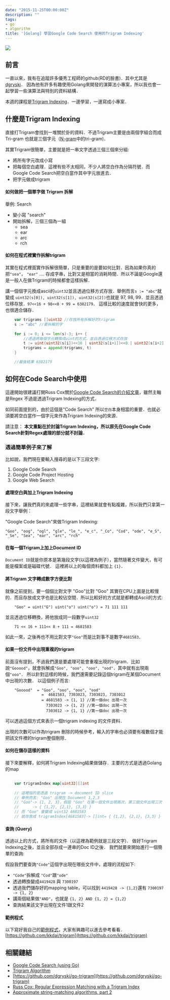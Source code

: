 ```yaml
---
date: "2015-11-25T00:00:00Z"
description: ""
tags:
- go
- algorithm
title: '[Golang] 學習Google Code Search 使用的Trigram Indexing'
---
```


![](http://img.rfclipart.com/image/preview/63-bd-a1/cloud-and-loupe-binary-code-search-Download-Royalty-free-Vector-File-EPS-18250.jpg)

## 前言

一直以來，我有在追蹤許多優秀工程師的github(RD的臉書)．其中尤其是[dgryski](https://github.com/dgryski)． 因為他有許多有趣使用Golang來開發的演算法小專案，所以我也會一起學習一些演算法與特別的資料結構．

本週的課程是[Trigram Indexing](http://ii.nlm.nih.gov/MTI/Details/trigram.shtml)．一邊學習，一邊寫成小專案．

## 什麼是Trigram Indexing

直接打Trigram會找到一堆關於卦的資料．不過Trigram主要是由兩個字組合而成 Tri-gram 也就是三個字元（[N-gram](https://en.wikipedia.org/wiki/N-gram)中的tri-gram)．

其實Trigram很簡單，主要就是把一串文字透過三個三個來分組:

- 將所有字元改成小寫
- 把每個空白處理．這裡有些不太相同，不少人將空白作為分隔符號．而Google Code Search把空白當作其中字元放進去．
- 把字元做成trigram

#### 如何做把一個單字做 Trigram 拆解

舉例:  Search

- 變小寫 "search"
- 開始拆解，三個三個為一組
	- sea
	- ear
	- arc
	- rch

#### 如何在程式裡實作拆解trigram

其實在程式裡面實作拆解很簡單，只是重要的是要如何比對．因為如果你真的把`"sea"`， `"ear"` .... 存成字串，比對又是相當的消耗時間．所以不論是Google還是一般人在做Trigram的時候都會這樣拆解．

講一個個字元換成ascii的`uint32`並且透過位移方式存放．舉例而言`s := "abc"`就變成 `uint32(s[0]), uint32(s[1]), uint32(s[2])`也就是 97, 98, 99．並且透過位移存放．`97<<16 + 98<<8 + 99 = 6382179`． 這樣比較的速度就會快的更多，也很適合儲存．


```go
	var trigrams []uint32 //存放所有拆解好的trigram
	s := "abc" //要拆解的字
	
	for i := 0; i <= len(s)-3; i++ {
		//透過將每個字元轉換成uint的方式，並且透過位移方式存放
		t := uint(uint32(s[i])<<16 | uint32(s[i+1])<<8 | uint32(s[i+2]))
		trigrams = append(trigrams, t)
	}

	//最後結果 6382179
```

## 如何在Code Search中使用

這邊開始很建議打開Russ Cox關於[Google Code Search的介紹文章](https://swtch.com/~rsc/regexp/regexp4.html)，雖然主軸是Regex 不過是透過Trigram Indexing的方式．

如同前面提到的，由於這個是"Code Search" 所以`空白`本身相當的重要．也就必須要將空白當作一個字元來作為Trigram Indexing的來源．

請注意： **本文重點在於討論Trigram Indexing，所以原先在Google Code Search針對Regex處理的部分就不討論．**

### 透過簡單例子來了解

比如說，我們現在要輸入搜尋的是以下三段文字:

1. Google Code Search
2. Google Code Project Hosting
3. Google Web Search

#### 處理空白與加上Trigram Indexing

接下來，讓我們真的來處理一些字串，這裡結果就會有點複雜，所以我們只拿第一段文字舉例：

"Google Code Search"來做Trigram Indexing:

```
"Goo", "oog", "ogl", "gle", "le_", "e_c", "_Co", "Cod", "ode", "e_S", "_Se", "Sea", "ear", "arc", "rch"
```

#### 在每一個Trigram上加上Document ID

`Document ID`就是你原本是第幾段文字(以這裡為例子），當然隨著文件變大，有可能是檔案或是磁碟代號． 這裡將以上的每個資料都加上 `{1}`．

#### 將Trigram 文字轉成數字方便比對

就像之前提到，要一個個比對文字 "Goo"比對 "Goo" 其實在CPU上面是比較慢的．而且存放成文字也是比較佔空間．所以比較好的方式就是都轉成Ascii的方式:

		"Goo" = uint("G") uint("o") uint("o") = 71 111 111

並且透過位移轉換，將他放成同一段數字`uint32`

		71 << 16 + 111<< 8 + 111 = 4681583
		
如此一來，之後再也不用比對文字`"Goo"`而是比對事不是數字`4681583`．

#### 如果一份文件中出現重複的trigram

前面沒有提到，不過我們還是要處理可能會重複出現的trigram．比如說`"Gooood"`，就會拆解成`"Goo", "ooo", "ooo", "ood"`．其中就有出現兩個`"ooo"`． 所以針對這樣的時候，我們還需要記錄這個trigram在某個Document中出現的次數． 以這個例子而言:

```
	"Gooood"  = "Goo", "ooo", "ooo", "ood"
				=  4681583, 7303023, 7303023, 7303012
				= 4681583 -> {1, 1} //第一個doc 出現一次
				  7303023 -> {1, 2} //第一個doc 出現一次
				  7303012 -> {1, 1} //第一個doc 出現一次
```

可以透過這個方式來表示一個trigram indexing 的文件資料．

出現的次數可以作為trigram 刪除的時候參考，輸入的字串也必須要有複數個才能把該文件裡的trigram整個刪除．


#### 如何在儲存這樣的資料

接下來要解釋，如何將Trigram Indexing結果做儲存．主要的方式是透過Golang 的map

```go
	
	var trigramIndex map[uint32][]int
	
	// 這裡指的是透過 trigram -> document ID slice
	// 舉例而言: "Goo" 出現在 Document 1,2,3
	// "Goo"-> {1, 2, 3}，假設 "Goo" 在第一個文件出現兩次，第三個文件出現三次
	//      -> { {1,2}, {2,1}, {3,3} }
	// 而 "Goo" 會變成 uint32 4681583
	// 就存放成 trigramIndex[4681583]-> []int= { {1,2}, {2,1}, {3,3} }

```

#### 查詢 (Query)

透過以上的方式，將所有的文件（以這裡為範例就是三段文字)． 做好Trigram Indexing之後，並且全部存成一連串的Doc ID之後． 我們就要來開始進行一個簡單的查詢:

假設我們要查詢`"Code"`這個字出現在哪些文件中，處理的流程如下:

- `"Code"`拆解成 `"Cod"`跟`"ode"`
- 透過轉換變成`4419428` 與 `7300197`
- 透過我們儲存好的mapping table，可以找到 `4419428 -> {1,2}`還有 `7300197 -> {1, 2}`
- 講兩個結果做`"AND"`，也就是 `{1, 2} AND {1, 2} = {1,2}`
- 查詢結果該文字出現在文件1跟文件2
	

#### 範例程式

以下寫好我自己的[範例程式](https://github.com/kkdai/trigram)，大家有興趣可以進去參考看看．[https://github.com/kkdai/trigram](https://github.com/kkdai/trigram)	

## 相關鏈結

- [Google Code Search (using Go)](https://github.com/google/codesearch)
- [Trigram Algorithm](http://ii.nlm.nih.gov/MTI/Details/trigram.shtml)
- [https://github.com/dgryski/go-trigram](https://github.com/dgryski/go-trigram)
- [Russ Cox: Regular Expression Matching with a Trigram Index](https://swtch.com/~rsc/regexp/regexp4.html)
- [Approximate string-matching algorithms, part 2](http://www.morfoedro.it/doc.php?n=223&lang=en#SimilarityMetric)
